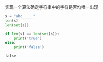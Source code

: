 实现一个算法确定字符串中的字符是否均唯一出现

```python
s = "abc_____"
len(s)
len(set(s))

if len(s) == len(set(s)):
    print('true')
else:
    print('false')
```

    false

